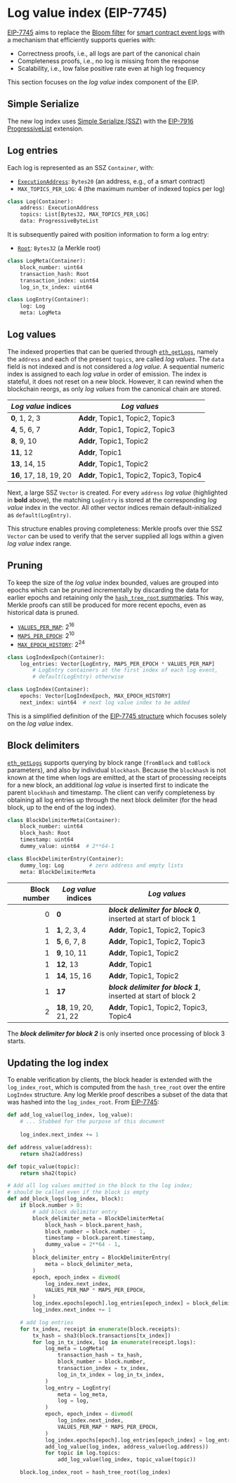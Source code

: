 # Log value index (EIP-7745)

[EIP-7745](https://eips.ethereum.org/EIPS/eip-7745) aims to replace the [Bloom filter](./logs-bloom.md) for [smart contract event logs](./event-logs.md) with a mechanism that efficiently supports queries with:

- Correctness proofs, i.e., all logs are part of the canonical chain
- Completeness proofs, i.e., no log is missing from the response
- Scalability, i.e., low false positive rate even at high log frequency

This section focuses on the _log value_ index component of the EIP.

## Simple Serialize

The new log index uses [Simple Serialize (SSZ)](https://github.com/ethereum/consensus-specs/blob/dev/ssz/simple-serialize.md) with the [EIP-7916 ProgressiveList](https://eips.ethereum.org/EIPS/eip-7916) extension.

## Log entries

Each log is represented as an SSZ `Container`, with:

- [`ExecutionAddress`](https://github.com/ethereum/consensus-specs/blob/dev/specs/bellatrix/beacon-chain.md#custom-types): `Bytes20` (an address, e.g., of a smart contract)
- `MAX_TOPICS_PER_LOG`: 4 (the maximum number of indexed topics per log)

```python
class Log(Container):
    address: ExecutionAddress
    topics: List[Bytes32, MAX_TOPICS_PER_LOG]
    data: ProgressiveByteList
```

It is subsequently paired with position information to form a log entry:

- [`Root`](https://github.com/ethereum/consensus-specs/blob/b3e83f6691c61e5b35136000146015653b22ed38/specs/phase0/beacon-chain.md#custom-types): `Bytes32` (a Merkle root)

```python
class LogMeta(Container):
    block_number: uint64
    transaction_hash: Root
    transaction_index: uint64
    log_in_tx_index: uint64

class LogEntry(Container):
    log: Log
    meta: LogMeta
```

## Log values

The indexed properties that can be queried through [`eth_getLogs`](./event-logs.md#eth_getlogs), namely the `address` and each of the present `topics`, are called _log values_. The `data` field is not indexed and is not considered a _log value_. A sequential numeric index is assigned to each _log value_ in order of emission. The index is stateful, it does not reset on a new block. However, it can rewind when the blockchain reorgs, as only _log values_ from the canonical chain are stored.

| _Log value_ indices | _Log values_ |
|  - | - |
| **0**, 1, 2, 3 | **Addr**, Topic1, Topic2, Topic3 |
| **4**, 5, 6, 7 | **Addr**, Topic1, Topic2, Topic3 |
| **8**, 9, 10 | **Addr**, Topic1, Topic2 |
| **11**, 12 | **Addr**, Topic1 |
| **13**, 14, 15 | **Addr**, Topic1, Topic2 |
| **16**, 17, 18, 19, 20 | **Addr**, Topic1, Topic2, Topic3, Topic4 |

Next, a large SSZ `Vector` is created. For every `address` _log value_ (highlighted in **bold** above), the matching `LogEntry` is stored at the corresponding _log value_ index in the vector. All other vector indices remain default-initialized as `default(LogEntry)`.

This structure enables proving completeness: Merkle proofs over thie SSZ `Vector` can be used to verify that the server supplied all logs within a given _log value_ index range.

## Pruning

To keep the size of the _log value_ index bounded, values are grouped into epochs which can be pruned incrementally by discarding the data for earlier epochs and retaining only the [`hash_tree_root` summaries](https://github.com/ethereum/consensus-specs/blob/dev/ssz/simple-serialize.md#summaries-and-expansions). This way, Merkle proofs can still be produced for more recent epochs, even as historical data is pruned.

- [`VALUES_PER_MAP`](https://eips.ethereum.org/EIPS/eip-7745#proposed-constants): $2^{16}$
- [`MAPS_PER_EPOCH`](https://eips.ethereum.org/EIPS/eip-7745#proposed-constants): $2^{10}$
- [`MAX_EPOCH_HISTORY`](https://eips.ethereum.org/EIPS/eip-7745#proposed-constants): $2^{24}$

```python
class LogIndexEpoch(Container):
    log_entries: Vector[LogEntry, MAPS_PER_EPOCH * VALUES_PER_MAP]
        # LogEntry containers at the first index of each log event,
        # default(LogEntry) otherwise

class LogIndex(Container):
    epochs: Vector[LogIndexEpoch, MAX_EPOCH_HISTORY]
    next_index: uint64  # next log value index to be added
```

This is a simplified definition of the [EIP-7745 structure](https://eips.ethereum.org/EIPS/eip-7745#container-types) which focuses solely on the _log value_ index.

## Block delimiters

[`eth_getLogs`](./event-logs.md#eth_getlogs) supports querying by block range (`fromBlock` and `toBlock` parameters), and also by individual `blockhash`. Because the `blockhash` is not known at the time when logs are emitted, at the start of processing receipts for a new block, an additional _log value_ is inserted first to indicate the parent `blockhash` and timestamp. The client can verify completeness by obtaining all log entries up through the next block delimiter (for the head block, up to the end of the log index).

```python
class BlockDelimiterMeta(Container):
    block_number: uint64
    block_hash: Root
    timestamp: uint64
    dummy_value: uint64  # 2**64-1

class BlockDelimiterEntry(Container):
    dummy_log: Log        # zero address and empty lists
    meta: BlockDelimiterMeta
```

| Block number | _Log value_ indices | _Log values_ |
| -: |  - | - |
| 0 | **0** | _**block delimiter for block 0**_, inserted at start of block 1 |
| 1 | **1**, 2, 3, 4 | **Addr**, Topic1, Topic2, Topic3 |
| 1 | **5**, 6, 7, 8 | **Addr**, Topic1, Topic2, Topic3 |
| 1 | **9**, 10, 11 | **Addr**, Topic1, Topic2 |
| 1 | **12**, 13 | **Addr**, Topic1 |
| 1 | **14**, 15, 16 | **Addr**, Topic1, Topic2 |
| 1 | **17** | _**block delimiter for block 1**_, inserted at start of block 2 |
| 2 | **18**, 19, 20, 21, 22 | **Addr**, Topic1, Topic2, Topic3, Topic4 |

The _**block delimiter for block 2**_ is only inserted once processing of block 3 starts.

## Updating the log index

To enable verification by clients, the block header is extended with the `log_index_root`, which is computed from the `hash_tree_root` over the entire `LogIndex` structure. Any log Merkle proof describes a subset of the data that was hashed into the `log_index_root`. From [EIP-7745](https://eips.ethereum.org/EIPS/eip-7745#updating-the-log-index):

```python
def add_log_value(log_index, log_value):
    # ... Stubbed for the purpose of this document
    
    log_index.next_index += 1

def address_value(address):
    return sha2(address)

def topic_value(topic):
    return sha2(topic)

# Add all log values emitted in the block to the log index;
# should be called even if the block is empty
def add_block_logs(log_index, block):
    if block.number > 0:
        # add block delimiter entry
        block_delimiter_meta = BlockDelimiterMeta(
            block_hash = block.parent_hash,
            block_number = block.number - 1,
            timestamp = block.parent.timestamp,
            dummy_value = 2**64 - 1,
        )
        block_delimiter_entry = BlockDelimiterEntry(
            meta = block_delimiter_meta,
        )
        epoch, epoch_index = divmod(
            log_index.next_index,
            VALUES_PER_MAP * MAPS_PER_EPOCH,
        )
        log_index.epochs[epoch].log_entries[epoch_index] = block_delimiter_entry
        log_index.next_index += 1

    # add log entries
    for tx_index, receipt in enumerate(block.receipts):
        tx_hash = sha3(block.transactions[tx_index])
        for log_in_tx_index, log in enumerate(receipt.logs):
            log_meta = LogMeta(
                transaction_hash = tx_hash,
                block_number = block.number,
                transaction_index = tx_index,
                log_in_tx_index = log_in_tx_index,
            )
            log_entry = LogEntry(
                meta = log_meta,
                log = log,
            )
            epoch, epoch_index = divmod(
                log_index.next_index,
                VALUES_PER_MAP * MAPS_PER_EPOCH,
            )
            log_index.epochs[epoch].log_entries[epoch_index] = log_entry
            add_log_value(log_index, address_value(log.address))
            for topic in log.topics:
                add_log_value(log_index, topic_value(topic))

    block.log_index_root = hash_tree_root(log_index)
```
